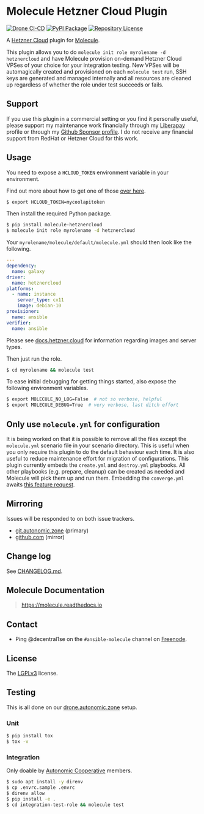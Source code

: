 # Molecule Hetzner Cloud Plugin

[![Drone CI-CD](https://drone.autonomic.zone/api/badges/autonomic-cooperative/molecule-hetznercloud/status.svg)](https://drone.autonomic.zone/autonomic-cooperative/molecule-hetznercloud)
[![PyPI Package](https://badge.fury.io/py/molecule-hetznercloud.svg)](https://badge.fury.io/py/molecule-hetznercloud)
[![Repository License](https://img.shields.io/badge/license-LGPL-brightgreen.svg)](LICENSE)

A [Hetzner Cloud](https://www.hetzner.com/cloud) plugin for [Molecule](https://molecule.readthedocs.io/en/latest/).

This plugin allows you to do `molecule init role myrolename -d hetznercloud`
and have Molecule provision on-demand Hetzner Cloud VPSes of your choice for
your integration testing. New VPSes will be automagically created and
provisioned on each `molecule test` run, SSH keys are generated and managed
internally and all resources are cleaned up regardless of whether the role
under test succeeds or fails.

## Support

If you use this plugin in a commercial setting or you find it personally
useful, please support my maintenance work financially through my
[Liberapay](https://liberapay.com/decentral1se/) profile or through my [Github
Sponsor profile](https://github.com/sponsors/decentral1se). I do not receive
any financial support from RedHat or Hetzner Cloud for this work.

## Usage

You need to expose a `HCLOUD_TOKEN` environment variable in your environment.

Find out more about how to get one of those [over here](https://docs.hetzner.cloud/#overview-authentication).

```bash
$ export HCLOUD_TOKEN=mycoolapitoken
```

Then install the required Python package.

```bash
$ pip install molecule-hetznercloud
$ molecule init role myrolename -d hetznercloud
```

Your `myrolename/molecule/default/molecule.yml` should then look like the following.

```yaml
---
dependency:
  name: galaxy
driver:
  name: hetznercloud
platforms:
  - name: instance
    server_type: cx11
    image: debian-10
provisioner:
  name: ansible
verifier:
  name: ansible
```

Please see [docs.hetzner.cloud](https://docs.hetzner.cloud/) for information regarding images and server types.

Then just run the role.

```bash
$ cd myrolename && molecule test
```

To ease initial debugging for getting things started, also expose the following
environment variables.

```bash
$ export MOLECULE_NO_LOG=False  # not so verbose, helpful
$ export MOLECULE_DEBUG=True  # very verbose, last ditch effort
```

## Only use `molecule.yml` for configuration

It is being worked on that it is possible to remove all the files except the
`molecule.yml` scenario file in your scenario directory. This is useful when
you only require this plugin to do the default behaviour each time. It is also
useful to reduce maintenance effort for migration of configurations. This
plugin currently embeds the `create.yml` and `destroy.yml` playbooks. All other
playbooks (e.g. prepare, cleanup) can be created as needed and Molecule will
pick them up and run them. Embedding the `converge.yml` awaits [this feature
request](https://github.com/ansible-community/molecule/issues/2675).

## Mirroring

Issues will be responded to on both issue trackers.

- [git.autonomic.zone](https://git.autonomic.zone/autonomic-cooperative/molecule-hetznercloud) (primary)
- [github.com](https://github.com/ansible-community/molecule-hetznercloud) (mirror)

## Change log

See [CHANGELOG.md](./CHANGELOG.md).

## Molecule Documentation

> https://molecule.readthedocs.io

## Contact

- Ping @decentral1se on the `#ansible-molecule` channel on [Freenode](https://webchat.freenode.net).

## License

The [LGPLv3](https://www.gnu.org/licenses/lgpl-3.0.en.html) license.

## Testing

This is all done on our [drone.autonomic.zone](https://drone.autonomic.zone/autonomic-cooperative/molecule-hetznercloud) setup.

### Unit

```bash
$ pip install tox
$ tox -v
```

### Integration

Only doable by [Autonomic Cooperative](https://autonomic.zone/) members.

```bash
$ sudo apt install -y direnv
$ cp .envrc.sample .envrc
$ direnv allow
$ pip install -e .
$ cd integration-test-role && molecule test
```
